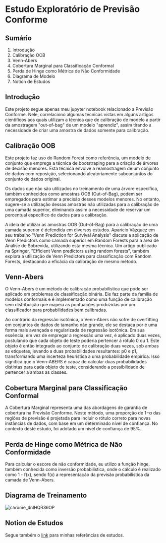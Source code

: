 # Estudo Exploratório de Previsão Conforme

## Sumário

1. Introdução
2. Calibração OOB
3. Venn-Abers
4. Cobertura Marginal para Classificação Conformal
5. Perda de Hinge como Métrica de Não Conformidade
6. Diagrama de Modelo
7. Notion de Estudos

## Introdução

Este projeto segue apenas meu jupyter notebook relacionado a Previsão Conforme. Nele, correlaciono algumas técnicas vistas em alguns artigos cientificos aos quais utilizam a técnica que de calibração de modelo a partir da amostragem "out-of-bag" de um modelo "aprendiz", assim tirando a necessidade de criar uma amostra de dados somente para calibração.

## Calibração OOB

Este projeto faz uso do Random Forest como referência, um modelo de conjunto que emprega a técnica de bootstraping para a criação de árvores de decisão menores. Esta técnica envolve a reamostragem de um conjunto de dados com reposição, selecionando aleatoriamente subconjuntos do conjunto de dados original.

Os dados que não são utilizados no treinamento de uma árvore específica, também conhecidos como amostras OOB (Out-of-Bag), podem ser empregados para estimar a precisão desses modelos menores. No entanto, sugere-se a utilização dessas amostras não utilizadas para a calibração de uma camada superior, eliminando assim a necessidade de reservar um percentual específico de dados para a calibração.

A ideia de utilizar as amostras OOB (Out-of-Bag) para a calibração de uma camada superior é defendida em diversos estudos. Aparicio Vázquez em seu trabalho "Venn Prediction for Survival Analysis" discute a aplicação de Venn Predictors como camada superior em Random Forests para a área de Análise de Sobrevida, utilizando esta mesma técnica. Um artigo publicado na Springer, "Efficient Venn predictors using random forests", também explora a utilização de Venn Predictors para classificação com Random Forests, destacando a eficácia da calibração de mesmo método.

## Venn-Abers

O Venn-Abers é um método de calibração probabilística que pode ser aplicado em problemas de classificação binária. Ele faz parte da família de modelos conformais e é implementado como uma função de calibração sem distribuição que mapeia as pontuações produzidas por um classificador para probabilidades bem calibradas.

Ao contrário da regressão isotônica, o Venn-Abers não sofre de overfitting em conjuntos de dados de tamanho não grande, ele se destaca por é uma forma mais avançada e regularizada de regressão isotônica. Em sua essência, em vez de empregar a regressão uma vez, é aplicado duas vezes, postulando que cada objeto de teste poderia pertencer à rótulo 0 ou 1. Este objeto é então integrado ao conjunto de calibração duas vezes, sob ambas as etiquetas, levando a duas probabilidades resultantes: p0 e p1, transformando uma incerteza heurística a uma probabilidade empírica. Isso significa que o Venn-ABERS é capaz de calcular duas probabilidades distintas para cada objeto de teste, considerando a possibilidade de pertencer a ambas as classes.

## Cobertura Marginal para Classificação Conformal

A Cobertura Marginal representa uma das abordagens de garantia de cobertura na Previsão Conforme. Neste método, uma proporção de 1−α das regiões de previsão é projetada para incluir o rótulo correto para novas instâncias de dados, com base em um determinado nível de confiança. No contexto deste estudo, foi adotado um nível de confiança de 95%.

## Perda de Hinge como Métrica de Não Conformidade

Para calcular o escore de não conformidade, eu utilizo a função hinge, também conhecida como inversão probabilística, onde o cálculo é realizado como 1 - f(x), sendo f(x) a representação da previsão probabilistica da camada de Venn-Abers.

## Diagrama de Treinamento
![chrome_4nlHQR36OP](https://github.com/HeyLucasLeao/cp-study/assets/26440910/704b53ae-c2ce-4b66-9c08-afaae8bd8448)

## Notion de Estudos

Segue também o [link](https://cp-study.notion.site/Predi-o-Conformal-99bed789d7eb480f8032878a460321d0) para minhas referências de estudos.
